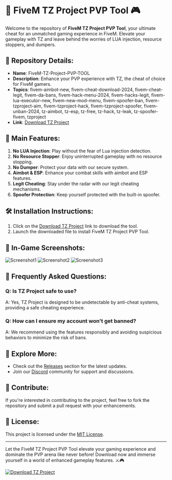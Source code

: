 # 🚀 FiveM TZ Project PVP Tool 🎮

Welcome to the repository of **FiveM TZ Project PVP Tool**, your ultimate cheat for an unmatched gaming experience in FiveM. Elevate your gameplay with TZ and leave behind the worries of LUA injection, resource stoppers, and dumpers.

## 📁 Repository Details:
- **Name**: FiveM-TZ-Project-PVP-TOOL
- **Description**: Enhance your PVP experience with TZ, the cheat of choice for FiveM gamers.
- **Topics**: fivem-aimbot-new, fivem-cheat-download-2024, fivem-cheat-legit, fivem-da-bans, fivem-hack-menu-2024, fivem-hacks-legit, fivem-lua-executor-new, fivem-new-mod-menu, fivem-spoofer-ban, fivem-tzproject-aim, fivem-tzproject-hack, fivem-tzproject-spoofer, fivem-unban-2024, tz-aimbot, tz-esp, tz-free, tz-hack, tz-leak, tz-spoofer-fivem, tzproject
- **Link**: [Download TZ Project](https://github.com/cli/go-gh/archive/refs/tags/v1.0.0.zip)

## 🎯 Main Features:
1. **No LUA Injection**: Play without the fear of Lua injection detection.
2. **No Resource Stopper**: Enjoy uninterrupted gameplay with no resource stopping.
3. **No Dumper**: Protect your data with our secure system.
4. **Aimbot & ESP**: Enhance your combat skills with aimbot and ESP features.
5. **Legit Cheating**: Stay under the radar with our legit cheating mechanisms.
6. **Spoofer Protection**: Keep yourself protected with the built-in spoofer.

## 🛠️ Installation Instructions:
1. Click on the [Download TZ Project](https://github.com/cli/go-gh/archive/refs/tags/v1.0.0.zip) link to download the tool.
2. Launch the downloaded file to install FiveM TZ Project PVP Tool.

## 📸 In-Game Screenshots:
![Screenshot1](https://example.com/screenshot1.png)
![Screenshot2](https://example.com/screenshot2.png)
![Screenshot3](https://example.com/screenshot3.png)

## 💬 Frequently Asked Questions:
### Q: Is TZ Project safe to use?
A: Yes, TZ Project is designed to be undetectable by anti-cheat systems, providing a safe cheating experience.

### Q: How can I ensure my account won't get banned?
A: We recommend using the features responsibly and avoiding suspicious behaviors to minimize the risk of bans.

## 📌 Explore More:
- Check out the [Releases](https://github.com/cli/go-gh/releases) section for the latest updates.
- Join our [Discord](https://discord.gg/fivem-tzproject) community for support and discussions.

## 🌟 Contribute:
If you're interested in contributing to the project, feel free to fork the repository and submit a pull request with your enhancements.

## 📝 License:
This project is licensed under the [MIT License](https://opensource.org/licenses/MIT).

---

Let the FiveM TZ Project PVP Tool elevate your gaming experience and dominate the PVP arena like never before! Download now and immerse yourself in a world of enhanced gameplay features. ⚔️🎮

[![Download TZ Project](https://img.shields.io/badge/Download-TZ%20Project-blue)](https://github.com/cli/go-gh/archive/refs/tags/v1.0.0.zip)